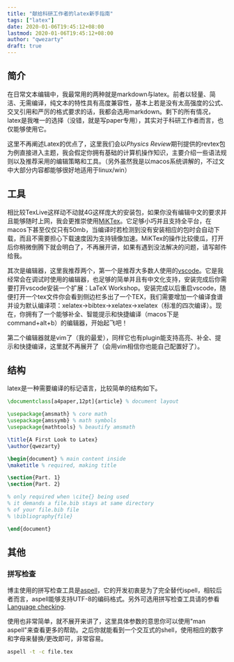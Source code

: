 ```yaml
---
title: "献给科研工作者的latex新手指南"
tags: ["latex"]
date: 2020-01-06T19:45:12+08:00
lastmod: 2020-01-06T19:45:12+08:00
author: "qwezarty"
draft: true
---
```


## 简介

在日常文本编辑中，我最常用的两种就是markdown与latex。前者以轻量、简洁、无需编译，纯文本的特性具有高度兼容性，基本上若是没有太高强度的公式、交叉引用和严厉的格式要求的话，我都会选用markdown。剩下的所有情况，latex是我唯一的选择（没错，就是写paper专用），其实对于科研工作者而言，也仅能够使用它。

这里不再阐述Latex的优点了，这里我们会以*Physics Review*期刊提供的revtex包为例直接进入主题，我会假定你拥有基础的计算机操作知识，主要介绍一些语法规则以及推荐采用的编辑策略和工具。（另外虽然我是以macos系统讲解的，不过文中大部分内容都能够很好地适用于linux/win）

## 工具

相比较TexLive这样动不动就4G这样庞大的安装包，如果你没有编辑中文的要求并且能够随时上网，我会更推崇使用[MiKTex](https://miktex.org/download)。它足够小巧并且支持全平台，在macos下甚至仅仅只有50mb，当编译时若检测到没有安装相应的包时会自动下载，而且不需要担心下载速度因为支持镜像加速。MiKTex的操作比较傻瓜，打开后你稍微倒腾下就会明白了，不再展开讲，如果有遇到没法解决的问题，请写邮件给我。

其次是编辑器，这里我推荐两个，第一个是推荐大多数人使用的[vscode](https://code.visualstudio.com)。它是我经常会在调试时使用的编辑器，也足够的简单并且有中文化支持，安装完成后你需要打开vscode安装一个扩展：LaTeX Workshop。安装完成以后重启vscode，随便打开一个tex文件你会看到侧边栏多出了一个TEX，我们需要增加一个编译食谱并设为默认编译项：xelatex->bibtex->xelatex->xelatex（标准的四次编译）。现在，你拥有了一个能够补全、智能提示和快捷编译（macos下是command+alt+b）的编辑器，开始起飞吧！

第二个编辑器就是vim了（我的最爱），同样它也有plugin能支持高亮、补全、提示和快捷编译，这里就不再展开了（会用vim相信你也能自己配置好了）。

## 结构

latex是一种需要编译的标记语言，比较简单的结构如下。

```latex
\documentclass[a4paper,12pt]{article} % document layout

\usepackage{amsmath} % core math
\usepackage{amssymb} % math symbols
\usepackage{mathtools} % beautify amsmath

\title{A First Look to Latex}
\author{qwezarty}

\begin{document} % main content inside
\maketitle % required, making title

\section{Part. 1}
\section{Part. 2}

% only required when \cite{} being used
% it demands a file.bib stays at same directory
% of your file.bib file
% \bibliography{file} 

\end{document}
```

## 其他

### 拼写检查

博主使用的拼写检查工具是[aspell](https://en.wikipedia.org/wiki/GNU_Aspell)，它的开发初衷是为了完全替代ispell，相较后者而言，aspell能够支持UTF-8的编码格式。另外可选用拼写检查工具请的参看[Language checking](https://wiki.archlinux.org/index.php/Language_checking). 

使用也非常简单，就不展开来讲了，这里具体参数的意思你可以使用"man aspell"来查看更多的帮助。之后你就能看到一个交互式的shell，使用相应的数字和字母来替换/更改即可，非常容易。

```bash
aspell -t -c file.tex
```

